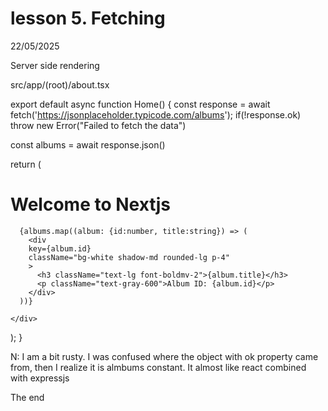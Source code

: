 # lesson 5. Fetching

22/05/2025

Server side rendering


src/app/(root)/about.tsx

export default async function Home() {
  const response = await fetch('<https://jsonplaceholder.typicode.com/albums>');
  if(!response.ok) throw new Error("Failed to fetch the data")

  const albums = await response.json()

  return (
    <div className="grid grid-cols-1 sm:grid grid-cols-2 md:grid-cols">
      <h1>Welcome to Nextjs</h1>

      {albums.map((album: {id:number, title:string}) => (
        <div 
        key={album.id}
        className="bg-white shadow-md rounded-lg p-4"
        >
          <h3 className="text-lg font-boldmv-2">{album.title}</h3>
          <p className="text-gray-600">Album ID: {album.id}</p>
        </div>
      ))}
  
    </div>
  );
}

N: I am a bit rusty. I was confused where the object with ok property came from, then I realize it is almbums constant. It almost like react combined with expressjs

The end

#